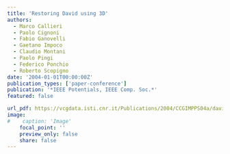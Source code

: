 ```yaml
---
title: 'Restoring David using 3D'
authors:
  - Marco Callieri
  - Paolo Cignoni
  - Fabio Ganovelli
  - Gaetano Impoco
  - Claudio Montani
  - Paolo Pingi
  - Federico Ponchio
  - Roberto Scopigno
date: '2004-01-01T00:00:00Z'
publication_types: ['paper-conference']
publication: '*IEEE Potentials, IEEE Comp. Soc.*'
featured: false

url_pdf: https://vcgdata.isti.cnr.it/Publications/2004/CCGIMPPS04a/david_potentials.pdf
image:
#    caption: 'Image'
    focal_point: ''
    preview_only: false
    share: false
---
```

